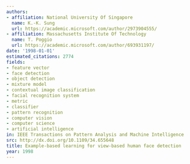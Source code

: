 ```yaml
---
authors:
- affiliation: National University Of Singapore
  name: K.-K. Sung
  url: https://academic.microsoft.com/author/2973904555/
- affiliation: Massachusetts Institute Of Technology
  name: T. Poggio
  url: https://academic.microsoft.com/author/693931197/
date: '1998-01-01'
estimated_citations: 2774
fields:
- feature vector
- face detection
- object detection
- mixture model
- contextual image classification
- facial recognition system
- metric
- classifier
- pattern recognition
- computer vision
- computer science
- artificial intelligence
in: IEEE Transactions on Pattern Analysis and Machine Intelligence
src: http://dx.doi.org/10.1109/34.655648
title: Example-based learning for view-based human face detection
year: 1998
---
```

